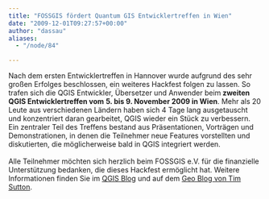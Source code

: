 ```yaml
---
title: "FOSSGIS fördert Quantum GIS Entwicklertreffen in Wien"
date: "2009-12-01T09:27:57+00:00"
author: "dassau"
aliases:
  - "/node/84"

---
```


<p>
<meta http-equiv="CONTENT-TYPE" content="text/html; charset=utf-8">
<title></title>
<meta name="GENERATOR" content="OpenOffice.org 2.4  (Linux)"> 	<style type="text/css">
	<!--
		@page { size: 21cm 29.7cm; margin: 2cm }
		P { margin-bottom: 0.21cm }
	-->
	</style>                                         </meta>
</meta>
</p>
<p>Nach dem ersten Entwicklertreffen in Hannover wurde aufgrund des sehr großen Erfolges beschlossen, ein weiteres Hackfest folgen zu lassen. So trafen sich die QGIS Entwickler, &Uuml;bersetzer und Anwender beim<strong> zweiten QGIS Entwicklertreffen vom</strong> <b>5. bis 9. November</b><strong> 2009 in Wien</strong>. Mehr als 20 Leute aus verschiedenen Ländern haben sich 4 Tage lang ausgetauscht und konzentriert daran gearbeitet, QGIS&nbsp;wieder ein Stück zu verbessern. Ein zentraler Teil des Treffens bestand aus Präsentationen, Vorträgen und Demonstrationen, in denen die Teilnehmer neue Features vorstellten und diskutierten, die möglicherweise bald in QGIS integriert werden. <br />
<br />
Alle Teilnehmer möchten sich herzlich beim FOSSGIS e.V. für die finanzielle Unterstützung bedanken, die dieses Hackfest ermöglicht hat. Weitere Informationen finden Sie im <a href="http://blog.qgis.org/node/139">QGIS&nbsp;Blog</a> und auf dem <a href="http://linfiniti.com/2009/11/report-back-on-the-qgis-hackfest-in-vienna-november-2009/">Geo Blog von Tim Sutton</a>.</p>